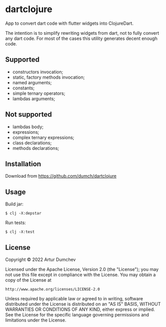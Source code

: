 # dartclojure

App to convert dart code with flutter widgets into ClojureDart.

The intention is to simplify rewriting widgets from dart, not to 
fully convert any dart code. For most of the cases this utility 
generates decent enough code.

## Supported

- constructors invocation;
- static, factory methods invocation;
- named arguments;
- constants;
- simple ternary operators;
- lambdas arguments;

## Not supported

- lambdas body;
- expressions;
- complex ternary expressions;
- class declarations;
- methods declarations;

## Installation

Download from https://github.com/dumch/dartclojure

## Usage

Build jar:
  
    $ clj -X:depstar

Run tests:

    $ clj -X:test

## License

Copyright © 2022 Artur Dumchev

Licensed under the Apache License, Version 2.0 (the "License");
you may not use this file except in compliance with the License.
You may obtain a copy of the License at

    http://www.apache.org/licenses/LICENSE-2.0

Unless required by applicable law or agreed to in writing, software
distributed under the License is distributed on an "AS IS" BASIS,
WITHOUT WARRANTIES OR CONDITIONS OF ANY KIND, either express or implied.
See the License for the specific language governing permissions and
limitations under the License.
